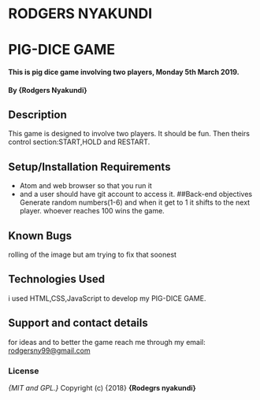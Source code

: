 # RODGERS NYAKUNDI
# PIG-DICE GAME
#### This is pig dice game involving two players, Monday 5th March 2019.
#### By **{Rodgers Nyakundi}**
## Description
This game is designed to involve two players. It should be fun. Then theirs control section:START,HOLD and RESTART.
## Setup/Installation Requirements
* Atom and web browser so that you run it
* and a user should have git account to access it.
##Back-end objectives
  Generate random numbers(1-6) and when it get to 1 it shifts to the next player.
  whoever reaches 100 wins the game.

## Known Bugs
rolling of the image but am trying to fix that soonest
## Technologies Used
i used HTML,CSS,JavaScript to develop my PIG-DICE GAME.
## Support and contact details
for ideas and to better the game reach me through my email: rodgersny99@gmail.com
### License
*{MIT and GPL.}*
Copyright (c) {2018} **{Rodegrs nyakundi}**
